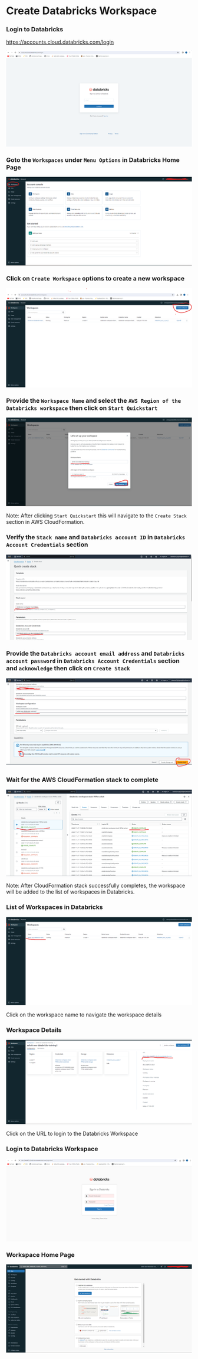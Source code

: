 # Create Databricks Workspace

### Login to Databricks

https://accounts.cloud.databricks.com/login

<img src="../Screenshots/Databricks/Workspace/1DatabricksLogin.png">

### Goto the `Workspaces` under `Menu Options` in Databricks Home Page

<img src="../Screenshots/Databricks/Workspace/2DatabricksHomeMenuWorkspaces.png">

### Click on `Create Workspace` options to create a new workspace

<img src="../Screenshots/Databricks/Workspace/3CreateNewWorkspace.png">

### Provide the `Workspace Name` and select the `AWS Region of the Databricks workspace` then click on `Start Quickstart`

<img src="../Screenshots/Databricks/Workspace/4ProvideWorkspaceNameAndRegion.png">

Note: After clicking `Start Quickstart` this will navigate to the `Create Stack` section in AWS CloudFormation.

### Verify the `Stack name` and `Databricks account ID` in `Databricks Account Credentials` section  

<img src="../Screenshots/Databricks/Workspace/5CreateWorkspaceCloudFormationStack1.png">

### Provide the `Databricks account email address` and `Databricks account password` in `Databricks Account Credentials` section and `acknowledge` then click on `Create Stack`

<img src="../Screenshots/Databricks/Workspace/5CreateWorkspaceCloudFormationStack2.png">

### Wait for the AWS CloudFormation stack to complete

<img src="../Screenshots/Databricks/Workspace/5CreateWorkspaceCloudFormationStack3.png">

Note: After CloudFormation stack successfully completes, the workspace will be added to the list of workspaces in Databricks.

### List of Workspaces in Databricks

<img src="../Screenshots/Databricks/Workspace/6DatabricksWorkspacesList.png">

Click on the workspace name to navigate the workspace details

### Workspace Details

<img src="../Screenshots/Databricks/Workspace/7DatabricksWorkspaceDetails.png">

Click on the URL to login to the Databricks Workspace

### Login to Databricks Workspace 

<img src="../Screenshots/Databricks/Workspace/8DatabricksWorkspaceLogin.png">

### Workspace Home Page

<img src="../Screenshots/Databricks/Workspace/9DatabricksWorkspaceHomePage.png">
